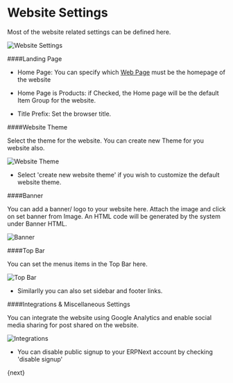 # Website Settings

Most of the website related settings can be defined here.

<img class="screenshot" alt="Website Settings" src="/docs/assets/img/website/website-settings.png">

####Landing Page

* Home Page: You can specify which [Web Page](/docs/user/manual/en/website/web-page.html) must be the homepage of the website

* Home Page is Products: if Checked, the Home page will be the default Item Group for the website.

* Title Prefix: Set the browser title.

####Website Theme

Select the theme for the website. You can create new Theme for you website also.

<img class="screenshot" alt="Website Theme" src="/docs/assets/img/website/website-theme.png">

* Select 'create new website theme' if you wish to customize the default website theme.

####Banner

You can add a banner/ logo to your website here. Attach the image and click on set banner from Image.
An HTML code will be generated by the system under Banner HTML.

<img class="screenshot" alt="Banner" src="/docs/assets/img/website/banner.png">

####Top Bar

You can set the menus items in the Top Bar here.

<img class="screenshot" alt="Top Bar" src="/docs/assets/img/website/top-bar.png">

 * Similarlly you can also set sidebar and footer links.
 
####Integrations & Miscellaneous Settings

You can integrate the website using Google Analytics and enable social media sharing for post shared on the website.

<img class="screenshot" alt="Integrations" src="/docs/assets/img/website/integrations.png">

* You can disable public signup to your ERPNext account by checking 'disable signup'

{next}

